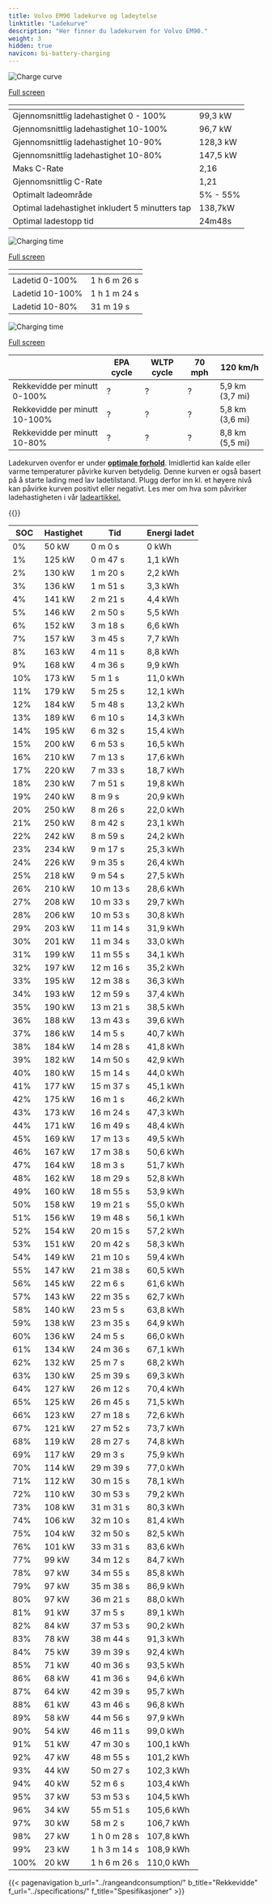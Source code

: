 ```yaml
---
title: Volvo EM90 ladekurve og ladeytelse
linktitle: "Ladekurve"
description: "Her finner du ladekurven for Volvo EM90."
weight: 3
hidden: true
navicon: bi-battery-charging
---
```

<!-- markdownlint-disable MD033 -->
<!-- markdownlint-disable MD010 -->
<img src="/images/models/volvo/em90/em90/chargingcurve.svg" alt="Charge curve" class="img-fluid">

[Full screen](/images/models/volvo/em90/em90/chargingcurve.svg)


<div class="table-responsive">
<table class="table table-striped border">
	<thead>
		<tr>
			<th>
			</th>
			<th>
			</th>
		</tr>
	</thead>
	<tbody>
		<tr>
			<td>
				Gjennomsnittlig ladehastighet 0 - 100%
			</td>
			<td>
				99,3 kW
			</td>
		</tr>
		<tr>
			<td>
				Gjennomsnittlig ladehastighet 10-100%
			</td>
			<td>
				96,7 kW
			</td>
		</tr>
		<tr>
			<td>
				Gjennomsnittlig ladehastighet 10-90%
			</td>
			<td>
				128,3 kW
			</td>
		</tr>
		<tr>
			<td>
				Gjennomsnittlig ladehastighet 10-80%
			</td>
			<td>
				147,5 kW
			</td>
		</tr>
		<tr>
			<td>
				Maks C-Rate
			</td>
			<td>
				2,16
			</td>
		</tr>
		<tr>
			<td>
				Gjennomsnittlig C-Rate
			</td>
			<td>
				1,21
			</td>
		</tr>
		<tr>
			<td>
				Optimalt ladeområde
			</td>
			<td>
				5% - 55%
			</td>
		</tr>
		<tr>
			<td>
				Optimal ladehastighet inkludert 5 minutters tap
			</td>
			<td>
				138,7kW
			</td>
		</tr>
		<tr>
			<td>
				Optimal ladestopp tid
			</td>
			<td>
				24m48s
			</td>
		</tr>
	</tbody>
</table>
</div>
<img src="/images/models/volvo/em90/em90/chargingtime.svg" alt="Charging time" class="img-fluid">

[Full screen](/images/models/volvo/em90/em90/chargingtime.svg)
<div class="table-responsive">
<table class="table table-striped border">
	<thead>
		<tr>
			<th>
			</th>
			<th>
			</th>
		</tr>
	</thead>
	<tbody>
		<tr>
			<td>
				Ladetid 0-100%
			</td>
			<td>
				1 h 6 m 26 s
			</td>
		</tr>
		<tr>
			<td>
				Ladetid 10-100%
			</td>
			<td>
				1 h 1 m 24 s
			</td>
		</tr>
		<tr>
			<td>
				Ladetid 10-80%
			</td>
			<td>
				 31 m 19 s
			</td>
		</tr>
	</tbody>
</table>
</div>
<img src="/images/models/volvo/em90/em90/chargerangespeed.svg" alt="Charging time" class="img-fluid">

[Full screen](/images/models/volvo/em90/em90/chargerangespeed.svg)
<div class="table-responsive">
<table class="table table-striped border">
	<thead>
		<tr>
			<th>
			</th>
			<th>
				EPA cycle
			</th>
			<th>
				WLTP cycle
			</th>
			<th>
				70 mph
			</th>
			<th>
				120 km/h
			</th>
		</tr>
	</thead>
	<tbody>
		<tr>
			<td>
				Rekkevidde per minutt 0-100%
			</td>
			<td>
				?
			</td>
			<td>
				?
			</td>
			<td>
				?
			</td>
			<td>
				5,9 km (3,7 mi)
			</td>
		</tr>
		<tr>
			<td>
				Rekkevidde per minutt 10-100%
			</td>
			<td>
				?
			</td>
			<td>
				?
			</td>
			<td>
				?
			</td>
			<td>
				5,8 km (3,6 mi)
			</td>
		</tr>
		<tr>
			<td>
				Rekkevidde per minutt 10-80%
			</td>
			<td>
				?
			</td>
			<td>
				?
			</td>
			<td>
				?
			</td>
			<td>
				8,8 km (5,5 mi)
			</td>
		</tr>
	</tbody>
</table>
</div>


Ladekurven ovenfor er under **[optimale forhold](../../../../../technology/battery/charging/#temperatur)**. Imidlertid kan kalde eller varme temperaturer påvirke kurven betydelig. Denne kurven er også basert på å starte lading med lav ladetilstand. Plugg derfor inn kl. et høyere nivå kan påvirke kurven positivt eller negativt. Les mer om hva som påvirker ladehastigheten i vår [ladeartikkel.](../../../../../technology/battery/charging/)


{{<evkxdisplayaddarticle />}}
<div class="table-responsive">
<table class="table table-striped border">
	<thead>
		<tr>
			<th>
				SOC
			</th>
			<th>
				Hastighet
			</th>
			<th>
				Tid
			</th>
			<th>
				Energi ladet
			</th>
		</tr>
	</thead>
	<tbody>
		<tr>
			<td>
				0%
			</td>
			<td>
				50 kW
			</td>
			<td>
				 0 m 0 s
			</td>
			<td>
				0 kWh
			</td>
		</tr>
		<tr>
			<td>
				1%
			</td>
			<td>
				125 kW
			</td>
			<td>
				 0 m 47 s
			</td>
			<td>
				1,1 kWh
			</td>
		</tr>
		<tr>
			<td>
				2%
			</td>
			<td>
				130 kW
			</td>
			<td>
				 1 m 20 s
			</td>
			<td>
				2,2 kWh
			</td>
		</tr>
		<tr>
			<td>
				3%
			</td>
			<td>
				136 kW
			</td>
			<td>
				 1 m 51 s
			</td>
			<td>
				3,3 kWh
			</td>
		</tr>
		<tr>
			<td>
				4%
			</td>
			<td>
				141 kW
			</td>
			<td>
				 2 m 21 s
			</td>
			<td>
				4,4 kWh
			</td>
		</tr>
		<tr>
			<td>
				5%
			</td>
			<td>
				146 kW
			</td>
			<td>
				 2 m 50 s
			</td>
			<td>
				5,5 kWh
			</td>
		</tr>
		<tr>
			<td>
				6%
			</td>
			<td>
				152 kW
			</td>
			<td>
				 3 m 18 s
			</td>
			<td>
				6,6 kWh
			</td>
		</tr>
		<tr>
			<td>
				7%
			</td>
			<td>
				157 kW
			</td>
			<td>
				 3 m 45 s
			</td>
			<td>
				7,7 kWh
			</td>
		</tr>
		<tr>
			<td>
				8%
			</td>
			<td>
				163 kW
			</td>
			<td>
				 4 m 11 s
			</td>
			<td>
				8,8 kWh
			</td>
		</tr>
		<tr>
			<td>
				9%
			</td>
			<td>
				168 kW
			</td>
			<td>
				 4 m 36 s
			</td>
			<td>
				9,9 kWh
			</td>
		</tr>
		<tr>
			<td>
				10%
			</td>
			<td>
				173 kW
			</td>
			<td>
				 5 m 1 s
			</td>
			<td>
				11,0 kWh
			</td>
		</tr>
		<tr>
			<td>
				11%
			</td>
			<td>
				179 kW
			</td>
			<td>
				 5 m 25 s
			</td>
			<td>
				12,1 kWh
			</td>
		</tr>
		<tr>
			<td>
				12%
			</td>
			<td>
				184 kW
			</td>
			<td>
				 5 m 48 s
			</td>
			<td>
				13,2 kWh
			</td>
		</tr>
		<tr>
			<td>
				13%
			</td>
			<td>
				189 kW
			</td>
			<td>
				 6 m 10 s
			</td>
			<td>
				14,3 kWh
			</td>
		</tr>
		<tr>
			<td>
				14%
			</td>
			<td>
				195 kW
			</td>
			<td>
				 6 m 32 s
			</td>
			<td>
				15,4 kWh
			</td>
		</tr>
		<tr>
			<td>
				15%
			</td>
			<td>
				200 kW
			</td>
			<td>
				 6 m 53 s
			</td>
			<td>
				16,5 kWh
			</td>
		</tr>
		<tr>
			<td>
				16%
			</td>
			<td>
				210 kW
			</td>
			<td>
				 7 m 13 s
			</td>
			<td>
				17,6 kWh
			</td>
		</tr>
		<tr>
			<td>
				17%
			</td>
			<td>
				220 kW
			</td>
			<td>
				 7 m 33 s
			</td>
			<td>
				18,7 kWh
			</td>
		</tr>
		<tr>
			<td>
				18%
			</td>
			<td>
				230 kW
			</td>
			<td>
				 7 m 51 s
			</td>
			<td>
				19,8 kWh
			</td>
		</tr>
		<tr>
			<td>
				19%
			</td>
			<td>
				240 kW
			</td>
			<td>
				 8 m 9 s
			</td>
			<td>
				20,9 kWh
			</td>
		</tr>
		<tr>
			<td>
				20%
			</td>
			<td>
				250 kW
			</td>
			<td>
				 8 m 26 s
			</td>
			<td>
				22,0 kWh
			</td>
		</tr>
		<tr>
			<td>
				21%
			</td>
			<td>
				250 kW
			</td>
			<td>
				 8 m 42 s
			</td>
			<td>
				23,1 kWh
			</td>
		</tr>
		<tr>
			<td>
				22%
			</td>
			<td>
				242 kW
			</td>
			<td>
				 8 m 59 s
			</td>
			<td>
				24,2 kWh
			</td>
		</tr>
		<tr>
			<td>
				23%
			</td>
			<td>
				234 kW
			</td>
			<td>
				 9 m 17 s
			</td>
			<td>
				25,3 kWh
			</td>
		</tr>
		<tr>
			<td>
				24%
			</td>
			<td>
				226 kW
			</td>
			<td>
				 9 m 35 s
			</td>
			<td>
				26,4 kWh
			</td>
		</tr>
		<tr>
			<td>
				25%
			</td>
			<td>
				218 kW
			</td>
			<td>
				 9 m 54 s
			</td>
			<td>
				27,5 kWh
			</td>
		</tr>
		<tr>
			<td>
				26%
			</td>
			<td>
				210 kW
			</td>
			<td>
				 10 m 13 s
			</td>
			<td>
				28,6 kWh
			</td>
		</tr>
		<tr>
			<td>
				27%
			</td>
			<td>
				208 kW
			</td>
			<td>
				 10 m 33 s
			</td>
			<td>
				29,7 kWh
			</td>
		</tr>
		<tr>
			<td>
				28%
			</td>
			<td>
				206 kW
			</td>
			<td>
				 10 m 53 s
			</td>
			<td>
				30,8 kWh
			</td>
		</tr>
		<tr>
			<td>
				29%
			</td>
			<td>
				203 kW
			</td>
			<td>
				 11 m 14 s
			</td>
			<td>
				31,9 kWh
			</td>
		</tr>
		<tr>
			<td>
				30%
			</td>
			<td>
				201 kW
			</td>
			<td>
				 11 m 34 s
			</td>
			<td>
				33,0 kWh
			</td>
		</tr>
		<tr>
			<td>
				31%
			</td>
			<td>
				199 kW
			</td>
			<td>
				 11 m 55 s
			</td>
			<td>
				34,1 kWh
			</td>
		</tr>
		<tr>
			<td>
				32%
			</td>
			<td>
				197 kW
			</td>
			<td>
				 12 m 16 s
			</td>
			<td>
				35,2 kWh
			</td>
		</tr>
		<tr>
			<td>
				33%
			</td>
			<td>
				195 kW
			</td>
			<td>
				 12 m 38 s
			</td>
			<td>
				36,3 kWh
			</td>
		</tr>
		<tr>
			<td>
				34%
			</td>
			<td>
				193 kW
			</td>
			<td>
				 12 m 59 s
			</td>
			<td>
				37,4 kWh
			</td>
		</tr>
		<tr>
			<td>
				35%
			</td>
			<td>
				190 kW
			</td>
			<td>
				 13 m 21 s
			</td>
			<td>
				38,5 kWh
			</td>
		</tr>
		<tr>
			<td>
				36%
			</td>
			<td>
				188 kW
			</td>
			<td>
				 13 m 43 s
			</td>
			<td>
				39,6 kWh
			</td>
		</tr>
		<tr>
			<td>
				37%
			</td>
			<td>
				186 kW
			</td>
			<td>
				 14 m 5 s
			</td>
			<td>
				40,7 kWh
			</td>
		</tr>
		<tr>
			<td>
				38%
			</td>
			<td>
				184 kW
			</td>
			<td>
				 14 m 28 s
			</td>
			<td>
				41,8 kWh
			</td>
		</tr>
		<tr>
			<td>
				39%
			</td>
			<td>
				182 kW
			</td>
			<td>
				 14 m 50 s
			</td>
			<td>
				42,9 kWh
			</td>
		</tr>
		<tr>
			<td>
				40%
			</td>
			<td>
				180 kW
			</td>
			<td>
				 15 m 14 s
			</td>
			<td>
				44,0 kWh
			</td>
		</tr>
		<tr>
			<td>
				41%
			</td>
			<td>
				177 kW
			</td>
			<td>
				 15 m 37 s
			</td>
			<td>
				45,1 kWh
			</td>
		</tr>
		<tr>
			<td>
				42%
			</td>
			<td>
				175 kW
			</td>
			<td>
				 16 m 1 s
			</td>
			<td>
				46,2 kWh
			</td>
		</tr>
		<tr>
			<td>
				43%
			</td>
			<td>
				173 kW
			</td>
			<td>
				 16 m 24 s
			</td>
			<td>
				47,3 kWh
			</td>
		</tr>
		<tr>
			<td>
				44%
			</td>
			<td>
				171 kW
			</td>
			<td>
				 16 m 49 s
			</td>
			<td>
				48,4 kWh
			</td>
		</tr>
		<tr>
			<td>
				45%
			</td>
			<td>
				169 kW
			</td>
			<td>
				 17 m 13 s
			</td>
			<td>
				49,5 kWh
			</td>
		</tr>
		<tr>
			<td>
				46%
			</td>
			<td>
				167 kW
			</td>
			<td>
				 17 m 38 s
			</td>
			<td>
				50,6 kWh
			</td>
		</tr>
		<tr>
			<td>
				47%
			</td>
			<td>
				164 kW
			</td>
			<td>
				 18 m 3 s
			</td>
			<td>
				51,7 kWh
			</td>
		</tr>
		<tr>
			<td>
				48%
			</td>
			<td>
				162 kW
			</td>
			<td>
				 18 m 29 s
			</td>
			<td>
				52,8 kWh
			</td>
		</tr>
		<tr>
			<td>
				49%
			</td>
			<td>
				160 kW
			</td>
			<td>
				 18 m 55 s
			</td>
			<td>
				53,9 kWh
			</td>
		</tr>
		<tr>
			<td>
				50%
			</td>
			<td>
				158 kW
			</td>
			<td>
				 19 m 21 s
			</td>
			<td>
				55,0 kWh
			</td>
		</tr>
		<tr>
			<td>
				51%
			</td>
			<td>
				156 kW
			</td>
			<td>
				 19 m 48 s
			</td>
			<td>
				56,1 kWh
			</td>
		</tr>
		<tr>
			<td>
				52%
			</td>
			<td>
				154 kW
			</td>
			<td>
				 20 m 15 s
			</td>
			<td>
				57,2 kWh
			</td>
		</tr>
		<tr>
			<td>
				53%
			</td>
			<td>
				151 kW
			</td>
			<td>
				 20 m 42 s
			</td>
			<td>
				58,3 kWh
			</td>
		</tr>
		<tr>
			<td>
				54%
			</td>
			<td>
				149 kW
			</td>
			<td>
				 21 m 10 s
			</td>
			<td>
				59,4 kWh
			</td>
		</tr>
		<tr>
			<td>
				55%
			</td>
			<td>
				147 kW
			</td>
			<td>
				 21 m 38 s
			</td>
			<td>
				60,5 kWh
			</td>
		</tr>
		<tr>
			<td>
				56%
			</td>
			<td>
				145 kW
			</td>
			<td>
				 22 m 6 s
			</td>
			<td>
				61,6 kWh
			</td>
		</tr>
		<tr>
			<td>
				57%
			</td>
			<td>
				143 kW
			</td>
			<td>
				 22 m 35 s
			</td>
			<td>
				62,7 kWh
			</td>
		</tr>
		<tr>
			<td>
				58%
			</td>
			<td>
				140 kW
			</td>
			<td>
				 23 m 5 s
			</td>
			<td>
				63,8 kWh
			</td>
		</tr>
		<tr>
			<td>
				59%
			</td>
			<td>
				138 kW
			</td>
			<td>
				 23 m 35 s
			</td>
			<td>
				64,9 kWh
			</td>
		</tr>
		<tr>
			<td>
				60%
			</td>
			<td>
				136 kW
			</td>
			<td>
				 24 m 5 s
			</td>
			<td>
				66,0 kWh
			</td>
		</tr>
		<tr>
			<td>
				61%
			</td>
			<td>
				134 kW
			</td>
			<td>
				 24 m 36 s
			</td>
			<td>
				67,1 kWh
			</td>
		</tr>
		<tr>
			<td>
				62%
			</td>
			<td>
				132 kW
			</td>
			<td>
				 25 m 7 s
			</td>
			<td>
				68,2 kWh
			</td>
		</tr>
		<tr>
			<td>
				63%
			</td>
			<td>
				130 kW
			</td>
			<td>
				 25 m 39 s
			</td>
			<td>
				69,3 kWh
			</td>
		</tr>
		<tr>
			<td>
				64%
			</td>
			<td>
				127 kW
			</td>
			<td>
				 26 m 12 s
			</td>
			<td>
				70,4 kWh
			</td>
		</tr>
		<tr>
			<td>
				65%
			</td>
			<td>
				125 kW
			</td>
			<td>
				 26 m 45 s
			</td>
			<td>
				71,5 kWh
			</td>
		</tr>
		<tr>
			<td>
				66%
			</td>
			<td>
				123 kW
			</td>
			<td>
				 27 m 18 s
			</td>
			<td>
				72,6 kWh
			</td>
		</tr>
		<tr>
			<td>
				67%
			</td>
			<td>
				121 kW
			</td>
			<td>
				 27 m 52 s
			</td>
			<td>
				73,7 kWh
			</td>
		</tr>
		<tr>
			<td>
				68%
			</td>
			<td>
				119 kW
			</td>
			<td>
				 28 m 27 s
			</td>
			<td>
				74,8 kWh
			</td>
		</tr>
		<tr>
			<td>
				69%
			</td>
			<td>
				117 kW
			</td>
			<td>
				 29 m 3 s
			</td>
			<td>
				75,9 kWh
			</td>
		</tr>
		<tr>
			<td>
				70%
			</td>
			<td>
				114 kW
			</td>
			<td>
				 29 m 39 s
			</td>
			<td>
				77,0 kWh
			</td>
		</tr>
		<tr>
			<td>
				71%
			</td>
			<td>
				112 kW
			</td>
			<td>
				 30 m 15 s
			</td>
			<td>
				78,1 kWh
			</td>
		</tr>
		<tr>
			<td>
				72%
			</td>
			<td>
				110 kW
			</td>
			<td>
				 30 m 53 s
			</td>
			<td>
				79,2 kWh
			</td>
		</tr>
		<tr>
			<td>
				73%
			</td>
			<td>
				108 kW
			</td>
			<td>
				 31 m 31 s
			</td>
			<td>
				80,3 kWh
			</td>
		</tr>
		<tr>
			<td>
				74%
			</td>
			<td>
				106 kW
			</td>
			<td>
				 32 m 10 s
			</td>
			<td>
				81,4 kWh
			</td>
		</tr>
		<tr>
			<td>
				75%
			</td>
			<td>
				104 kW
			</td>
			<td>
				 32 m 50 s
			</td>
			<td>
				82,5 kWh
			</td>
		</tr>
		<tr>
			<td>
				76%
			</td>
			<td>
				101 kW
			</td>
			<td>
				 33 m 31 s
			</td>
			<td>
				83,6 kWh
			</td>
		</tr>
		<tr>
			<td>
				77%
			</td>
			<td>
				99 kW
			</td>
			<td>
				 34 m 12 s
			</td>
			<td>
				84,7 kWh
			</td>
		</tr>
		<tr>
			<td>
				78%
			</td>
			<td>
				97 kW
			</td>
			<td>
				 34 m 55 s
			</td>
			<td>
				85,8 kWh
			</td>
		</tr>
		<tr>
			<td>
				79%
			</td>
			<td>
				97 kW
			</td>
			<td>
				 35 m 38 s
			</td>
			<td>
				86,9 kWh
			</td>
		</tr>
		<tr>
			<td>
				80%
			</td>
			<td>
				97 kW
			</td>
			<td>
				 36 m 21 s
			</td>
			<td>
				88,0 kWh
			</td>
		</tr>
		<tr>
			<td>
				81%
			</td>
			<td>
				91 kW
			</td>
			<td>
				 37 m 5 s
			</td>
			<td>
				89,1 kWh
			</td>
		</tr>
		<tr>
			<td>
				82%
			</td>
			<td>
				84 kW
			</td>
			<td>
				 37 m 53 s
			</td>
			<td>
				90,2 kWh
			</td>
		</tr>
		<tr>
			<td>
				83%
			</td>
			<td>
				78 kW
			</td>
			<td>
				 38 m 44 s
			</td>
			<td>
				91,3 kWh
			</td>
		</tr>
		<tr>
			<td>
				84%
			</td>
			<td>
				75 kW
			</td>
			<td>
				 39 m 39 s
			</td>
			<td>
				92,4 kWh
			</td>
		</tr>
		<tr>
			<td>
				85%
			</td>
			<td>
				71 kW
			</td>
			<td>
				 40 m 36 s
			</td>
			<td>
				93,5 kWh
			</td>
		</tr>
		<tr>
			<td>
				86%
			</td>
			<td>
				68 kW
			</td>
			<td>
				 41 m 36 s
			</td>
			<td>
				94,6 kWh
			</td>
		</tr>
		<tr>
			<td>
				87%
			</td>
			<td>
				64 kW
			</td>
			<td>
				 42 m 39 s
			</td>
			<td>
				95,7 kWh
			</td>
		</tr>
		<tr>
			<td>
				88%
			</td>
			<td>
				61 kW
			</td>
			<td>
				 43 m 46 s
			</td>
			<td>
				96,8 kWh
			</td>
		</tr>
		<tr>
			<td>
				89%
			</td>
			<td>
				58 kW
			</td>
			<td>
				 44 m 56 s
			</td>
			<td>
				97,9 kWh
			</td>
		</tr>
		<tr>
			<td>
				90%
			</td>
			<td>
				54 kW
			</td>
			<td>
				 46 m 11 s
			</td>
			<td>
				99,0 kWh
			</td>
		</tr>
		<tr>
			<td>
				91%
			</td>
			<td>
				51 kW
			</td>
			<td>
				 47 m 30 s
			</td>
			<td>
				100,1 kWh
			</td>
		</tr>
		<tr>
			<td>
				92%
			</td>
			<td>
				47 kW
			</td>
			<td>
				 48 m 55 s
			</td>
			<td>
				101,2 kWh
			</td>
		</tr>
		<tr>
			<td>
				93%
			</td>
			<td>
				44 kW
			</td>
			<td>
				 50 m 27 s
			</td>
			<td>
				102,3 kWh
			</td>
		</tr>
		<tr>
			<td>
				94%
			</td>
			<td>
				40 kW
			</td>
			<td>
				 52 m 6 s
			</td>
			<td>
				103,4 kWh
			</td>
		</tr>
		<tr>
			<td>
				95%
			</td>
			<td>
				37 kW
			</td>
			<td>
				 53 m 53 s
			</td>
			<td>
				104,5 kWh
			</td>
		</tr>
		<tr>
			<td>
				96%
			</td>
			<td>
				34 kW
			</td>
			<td>
				 55 m 51 s
			</td>
			<td>
				105,6 kWh
			</td>
		</tr>
		<tr>
			<td>
				97%
			</td>
			<td>
				30 kW
			</td>
			<td>
				 58 m 2 s
			</td>
			<td>
				106,7 kWh
			</td>
		</tr>
		<tr>
			<td>
				98%
			</td>
			<td>
				27 kW
			</td>
			<td>
				1 h 0 m 28 s
			</td>
			<td>
				107,8 kWh
			</td>
		</tr>
		<tr>
			<td>
				99%
			</td>
			<td>
				23 kW
			</td>
			<td>
				1 h 3 m 14 s
			</td>
			<td>
				108,9 kWh
			</td>
		</tr>
		<tr>
			<td>
				100%
			</td>
			<td>
				20 kW
			</td>
			<td>
				1 h 6 m 26 s
			</td>
			<td>
				110,0 kWh
			</td>
		</tr>
	</tbody>
</table>
</div>


{{< pagenavigation b_url="../rangeandconsumption/" b_title="Rekkevidde" f_url="../specifications/" f_title="Spesifikasjoner" >}}
